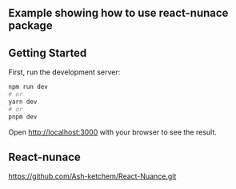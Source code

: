 ## Example showing how to use react-nunace package

## Getting Started

First, run the development server:

```bash
npm run dev
# or
yarn dev
# or
pnpm dev
```

Open [http://localhost:3000](http://localhost:3000) with your browser to see the result.

## React-nunace

https://github.com/Ash-ketchem/React-Nuance.git
